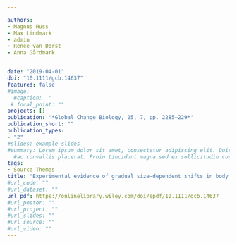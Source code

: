 ```yaml
---

authors:
- Magnus Huss
- Max Lindmark
- admin
- Renee van Dorst
- Anna Gårdmark


date: "2019-04-01"
doi: "10.1111/gcb.14637"
featured: false
#image:
  #caption: ''
 # focal_point: ""
projects: []
publication: '*Global Change Biology, 25, 7, pp. 2285–229*'
publication_short: ""
publication_types:
- "2"
#slides: example-slides
#summary: Lorem ipsum dolor sit amet, consectetur adipiscing elit. Duis posuere tellus
  #ac convallis placerat. Proin tincidunt magna sed ex sollicitudin condimentum.
tags:
- Source Themes
title: "Experimental evidence of gradual size‐dependent shifts in body size and growth of fish in response to warming"
#url_code: ""
#url_dataset: ""
url_pdf: https://onlinelibrary.wiley.com/doi/epdf/10.1111/gcb.14637
#url_poster: ""
#url_project: ""
#url_slides: ""
#url_source: ""
#url_video: ""
---
```

